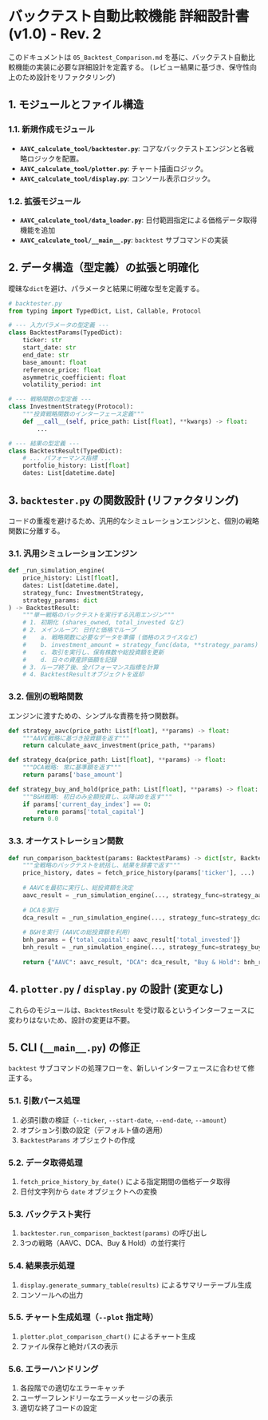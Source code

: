 # バックテスト自動比較機能 詳細設計書 (v1.0) - Rev. 2

このドキュメントは `05_Backtest_Comparison.md` を基に、バックテスト自動比較機能の実装に必要な詳細設計を定義する。
(レビュー結果に基づき、保守性向上のため設計をリファクタリング)

## 1. モジュールとファイル構造

### 1.1. 新規作成モジュール
- **`AAVC_calculate_tool/backtester.py`**: コアなバックテストエンジンと各戦略ロジックを配置。
- **`AAVC_calculate_tool/plotter.py`**: チャート描画ロジック。
- **`AAVC_calculate_tool/display.py`**: コンソール表示ロジック。

### 1.2. 拡張モジュール
- **`AAVC_calculate_tool/data_loader.py`**: 日付範囲指定による価格データ取得機能を追加
- **`AAVC_calculate_tool/__main__.py`**: `backtest` サブコマンドの実装

## 2. データ構造（型定義）の拡張と明確化

曖昧な`dict`を避け、パラメータと結果に明確な型を定義する。

```python
# backtester.py
from typing import TypedDict, List, Callable, Protocol

# --- 入力パラメータの型定義 ---
class BacktestParams(TypedDict):
    ticker: str
    start_date: str
    end_date: str
    base_amount: float
    reference_price: float
    asymmetric_coefficient: float
    volatility_period: int

# --- 戦略関数の型定義 ---
class InvestmentStrategy(Protocol):
    """投資戦略関数のインターフェース定義"""
    def __call__(self, price_path: List[float], **kwargs) -> float:
        ...

# --- 結果の型定義 ---
class BacktestResult(TypedDict):
    # ... パフォーマンス指標 ...
    portfolio_history: List[float]
    dates: List[datetime.date]
```

## 3. `backtester.py` の関数設計 (リファクタリング)

コードの重複を避けるため、汎用的なシミュレーションエンジンと、個別の戦略関数に分離する。

### 3.1. 汎用シミュレーションエンジン

```python
def _run_simulation_engine(
    price_history: List[float],
    dates: List[datetime.date],
    strategy_func: InvestmentStrategy,
    strategy_params: dict
) -> BacktestResult:
    """単一戦略のバックテストを実行する汎用エンジン"""
    # 1. 初期化 (shares_owned, total_invested など)
    # 2. メインループ: 日付と価格でループ
    #    a. 戦略関数に必要なデータを準備 (価格のスライスなど)
    #    b. investment_amount = strategy_func(data, **strategy_params)
    #    c. 取引を実行し、保有株数や総投資額を更新
    #    d. 日々の資産評価額を記録
    # 3. ループ終了後、全パフォーマンス指標を計算
    # 4. BacktestResultオブジェクトを返却
```

### 3.2. 個別の戦略関数

エンジンに渡すための、シンプルな責務を持つ関数群。

```python
def strategy_aavc(price_path: List[float], **params) -> float:
    """AAVC戦略に基づき投資額を返す"""
    return calculate_aavc_investment(price_path, **params)

def strategy_dca(price_path: List[float], **params) -> float:
    """DCA戦略: 常に基準額を返す"""
    return params['base_amount']

def strategy_buy_and_hold(price_path: List[float], **params) -> float:
    """B&H戦略: 初日のみ全額投資し、以降は0を返す"""
    if params['current_day_index'] == 0:
        return params['total_capital']
    return 0.0
```

### 3.3. オーケストレーション関数

```python
def run_comparison_backtest(params: BacktestParams) -> dict[str, BacktestResult]:
    """全戦略のバックテストを統括し、結果を辞書で返す"""
    price_history, dates = fetch_price_history(params['ticker'], ...)
    
    # AAVCを最初に実行し、総投資額を決定
    aavc_result = _run_simulation_engine(..., strategy_func=strategy_aavc, ...)
    
    # DCAを実行
    dca_result = _run_simulation_engine(..., strategy_func=strategy_dca, ...)
    
    # B&Hを実行 (AAVCの総投資額を利用)
    bnh_params = {'total_capital': aavc_result['total_invested']}
    bnh_result = _run_simulation_engine(..., strategy_func=strategy_buy_and_hold, strategy_params=bnh_params)
    
    return {"AAVC": aavc_result, "DCA": dca_result, "Buy & Hold": bnh_result}
```

## 4. `plotter.py` / `display.py` の設計 (変更なし)

これらのモジュールは、`BacktestResult` を受け取るというインターフェースに変わりはないため、設計の変更は不要。

## 5. CLI (`__main__.py`) の修正

`backtest` サブコマンドの処理フローを、新しいインターフェースに合わせて修正する。

### 5.1. 引数パース処理
1. 必須引数の検証（`--ticker`, `--start-date`, `--end-date`, `--amount`）
2. オプション引数の設定（デフォルト値の適用）
3. `BacktestParams` オブジェクトの作成

### 5.2. データ取得処理
1. `fetch_price_history_by_date()` による指定期間の価格データ取得
2. 日付文字列から `date` オブジェクトへの変換

### 5.3. バックテスト実行
1. `backtester.run_comparison_backtest(params)` の呼び出し
2. 3つの戦略（AAVC、DCA、Buy & Hold）の並行実行

### 5.4. 結果表示処理
1. `display.generate_summary_table(results)` によるサマリーテーブル生成
2. コンソールへの出力

### 5.5. チャート生成処理（`--plot` 指定時）
1. `plotter.plot_comparison_chart()` によるチャート生成
2. ファイル保存と絶対パスの表示

### 5.6. エラーハンドリング
1. 各段階での適切なエラーキャッチ
2. ユーザーフレンドリーなエラーメッセージの表示
3. 適切な終了コードの設定
